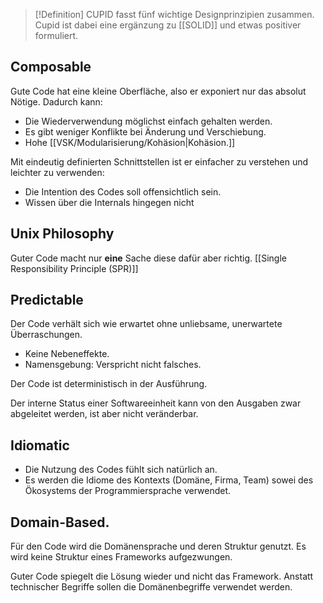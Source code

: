 >[!Definition]
>CUPID fasst fünf wichtige Designprinzipien zusammen. Cupid ist dabei eine ergänzung zu [[SOLID]] und etwas positiver formuliert.

## Composable
Gute Code hat eine kleine Oberfläche, also er exponiert nur das absolut Nötige.
Dadurch kann:
- Die Wiederverwendung möglichst einfach gehalten werden.
- Es gibt weniger Konflikte bei Änderung und Verschiebung.
- Hohe [[VSK/Modularisierung/Kohäsion|Kohäsion.]]

Mit eindeutig definierten Schnittstellen ist er einfacher zu verstehen und leichter zu verwenden:
- Die Intention des Codes soll offensichtlich sein.
- Wissen über die Internals hingegen nicht 


## Unix Philosophy
Guter Code macht nur **eine** Sache diese dafür aber richtig.
[[Single Responsibility Principle (SPR)]]


## Predictable
Der Code verhält sich wie erwartet ohne unliebsame, unerwartete Überraschungen.
- Keine Nebeneffekte.
- Namensgebung: Verspricht nicht falsches.

Der Code ist deterministisch in der Ausführung.

Der interne Status einer Softwareeinheit kann von den Ausgaben zwar abgeleitet werden, ist aber nicht veränderbar.


## Idiomatic
- Die Nutzung des Codes fühlt sich natürlich an.
- Es werden die Idiome des Kontexts (Domäne, Firma, Team) sowei des Ökosystems der Programmiersprache verwendet.

## Domain-Based.
Für den Code wird die Domänensprache und deren Struktur genutzt.
Es wird keine Struktur eines Frameworks aufgezwungen.

Guter Code spiegelt die Lösung wieder und nicht das Framework.
Anstatt technischer Begriffe sollen die Domänenbegriffe verwendet werden.
